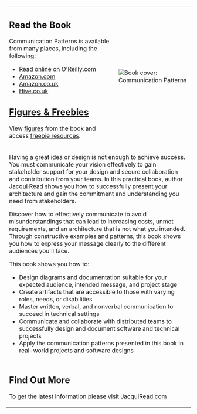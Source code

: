 <table style="border: 0px solid transparent; border-collapse: collapse;">
 <tr>
  <td>
   <h2>Read the Book</h2>
   <p>Communication Patterns is available from many places, including the following:</p>
   <ul>
    <li><a href="https://learning.oreilly.com/library/view/communication-patterns/9781098140533/">Read online on O'Reilly.com</a></li>
    <li><a href="https://www.amazon.com/Communication-Patterns-Guide-Developers-Architects/dp/1098140540/"> Amazon.com</a></li>
    <li><a href="https://www.amazon.co.uk/Communication-Patterns-Guide-Developers-Architects/dp/1098140540/">Amazon.co.uk</a></li>
    <li><a href="https://www.hive.co.uk/Product/Jacqueline-Read/Communication-Patterns--A-Guide-for-Developers-and-Architects/29041734">Hive.co.uk</a></li>
   </ul>
   <a href="figs&freebies.md"><h2>Figures & Freebies</h2></a>
   <p>View <a href="figures.md">figures</a> from the book and access <a href="freebies.md">freebie resources</a>.</p>
  </td>
  <td style="min-width: 75px; max-width: 300px">
   <image src="assets/compatcover.png" align="center" alt="Book cover: Communication Patterns" />
  </td>
 </tr>
 <tr>
  <td colspan="2">
    <p>Having a great idea or design is not enough to achieve success. You must communicate your vision effectively to gain stakeholder support for your design and secure collaboration and contribution from your teams. In this practical book, author Jacqui Read shows you how to successfully present your architecture and gain the commitment and understanding you need from stakeholders.</p>
    <p>Discover how to effectively communicate to avoid misunderstandings that can lead to increasing costs, unmet requirements, and an architecture that is not what you intended. Through constructive examples and patterns, this book shows you how to express your message clearly to the different audiences you'll face.</p>
    <p>This book shows you how to:</p>
    <ul>
      <li>Design diagrams and documentation suitable for your expected audience, intended message, and project stage</li>
      <li>Create artifacts that are accessible to those with varying roles, needs, or disabilities</li>
      <li>Master written, verbal, and nonverbal communication to succeed in technical settings</li>
      <li>Communicate and collaborate with distributed teams to successfully design and document software and technical projects</li>
      <li>Apply the communication patterns presented in this book in real-world projects and software designs</li>
    </ul>
  </td>
 </tr>
 <tr>
   <td colspan="2">
    <h2>Find Out More</h2>
    <p>To get the latest information please visit <a href="https://jacquiread.com/">JacquiRead.com</a></p>
   </td>
 </tr>
</table>